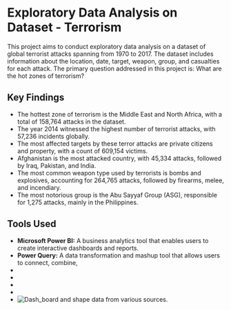 # Exploratory Data Analysis on Dataset - Terrorism

This project aims to conduct exploratory data analysis on a dataset of global terrorist attacks spanning from 1970 to 2017. The dataset includes information about the location, date, target, weapon, group, and casualties for each attack. The primary question addressed in this project is: What are the hot zones of terrorism?

## Key Findings

- The hottest zone of terrorism is the Middle East and North Africa, with a total of 158,764 attacks in the dataset.
- The year 2014 witnessed the highest number of terrorist attacks, with 57,236 incidents globally.
- The most affected targets by these terror attacks are private citizens and property, with a count of 609,154 victims.
- Afghanistan is the most attacked country, with 45,334 attacks, followed by Iraq, Pakistan, and India.
- The most common weapon type used by terrorists is bombs and explosives, accounting for 264,765 attacks, followed by firearms, melee, and incendiary.
- The most notorious group is the Abu Sayyaf Group (ASG), responsible for 1,275 attacks, mainly in the Philippines.

## Tools Used

- **Microsoft Power BI:** A business analytics tool that enables users to create interactive dashboards and reports.
- **Power Query:** A data transformation and mashup tool that allows users to connect, combine,
-
-
-
-
- ![Dash_board](https://github.com/s0ul141/LGMVIP/assets/89154452/9d37a3d7-68e6-4b26-a838-27051c040cbe)
 and shape data from various sources.
